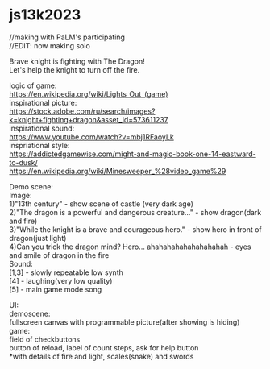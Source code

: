 # js13k2023<br>
//making with PaLM's participating<br>
//EDIT: now making solo<br>

Brave knight is fighting with The Dragon!<br>
Let's help the knight to turn off the fire.<br>

logic of game:<br>
https://en.wikipedia.org/wiki/Lights_Out_(game)<br>
inspirational picture:<br>
https://stock.adobe.com/ru/search/images?k=knight+fighting+dragon&asset_id=573611237<br>
inspirational sound:<br>
https://www.youtube.com/watch?v=mbj1RFaoyLk<br>
inspriational style:<br>
https://addictedgamewise.com/might-and-magic-book-one-14-eastward-to-dusk/<br>
https://en.wikipedia.org/wiki/Minesweeper_%28video_game%29<br>

Demo scene:<br>
Image:<br>
1)"13th century" - show scene of castle (very dark age)<br>
2)"The dragon is a powerful and dangerous creature..." - show dragon(dark and fire)<br> 
3)"While the knight is a brave and courageous hero." - show hero in front of dragon(just light)<br>
4)Can you trick the dragon mind? Hero... ahahahahahahahahahah - eyes and smile of dragon in the fire<br>
Sound:<br>
[1,3] - slowly repeatable low synth<br>
[4] - laughing(very low quality)<br>
[5] - main game mode song 

UI:<br>
demoscene:<br>
fullscreen canvas with programmable picture(after showing is hiding)<br>
game:<br>
field of checkbuttons<br>
button of reload, label of count steps, ask for help button<br>
*with details of fire and light, scales(snake) and swords<br>

